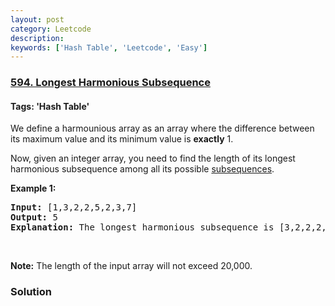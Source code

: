 ```yaml
---
layout: post
category: Leetcode
description: 
keywords: ['Hash Table', 'Leetcode', 'Easy']
---
```

### [594. Longest Harmonious Subsequence](https://leetcode.com/problems/longest-harmonious-subsequence)

#### Tags: 'Hash Table'

<div class="content__u3I1 question-content__JfgR"><div><p>We define a harmounious array as an array where the difference between its maximum value and its minimum value is <b>exactly</b> 1.</p>
<p>Now, given an integer array, you need to find the length of its longest harmonious subsequence among all its possible <a href="https://en.wikipedia.org/wiki/Subsequence">subsequences</a>.</p>
<p><b>Example 1:</b></p>
<pre><b>Input:</b> [1,3,2,2,5,2,3,7]
<b>Output:</b> 5
<b>Explanation:</b> The longest harmonious subsequence is [3,2,2,2,3].
</pre>
<p> </p>
<p><b>Note:</b> The length of the input array will not exceed 20,000.</p>
</div></div>

### Solution
